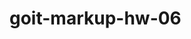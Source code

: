 # goit-markup-hw-06

<!-- ------------------------------------------------------------ -->

<!-- 1. Клонирование репозитория из GitHub на компьютер

git clone https://github.com/LETO-NZT/goit-markup-hw-06.git

Эта команда создаст локальную копию удалённого репозитория на вашем компьютере. -->

<!-- ------------------------------------------------------------ -->

<!-- 2. Перемещение в папку с проектом -->

<!-- cd repository

cd /c/ProjectsGOIT/goit-markup-hw-06 -->

<!-- ------------------------------------------------------------ -->

<!-- 3. Проверка состояния репозитория

git status -->

<!-- ------------------------------------------------------------ -->

<!-- 4. Для добавления всех изменённых файлов:

git add . -->

<!-- ------------------------------------------------------------ -->

<!-- 5. Создание коммита с сообщением

git commit -m "Добавил все файлы для HomeWork_6" -->

<!-- ------------------------------------------------------------ -->

<!-- 6. Отправка изменений на удалённый репозиторий (push)

   git push origin main

Замените main на нужную вам ветку, если у вас другая ветка, например, master или dev. -->

<!-- ------------------------------------------------------------ -->

<!-- 7. Обновление локального репозитория (pull)

Перед началом работы над кодом полезно убедиться, что ваш локальный репозиторий обновлён:

git pull origin main -->

<!-- ------------------------------------------------------------ -->

<!-- 8. Просмотр истории коммитов
   git log

Для краткого списка с одной строкой на коммит:

git log --oneline -->

<!-- ------------------------------------------------------------ -->

<!-- 12. Отмена последнего коммита (если необходимо)
    Если вы случайно сделали коммит, его можно отменить:

    git reset --soft HEAD~1

Эта команда отменит последний коммит, оставив файлы в индексе для редактирования. -->

<!-- ------------------------------------------------------------ -->
